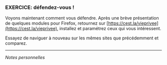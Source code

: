 ### EXERCICE: défendez-vous !

Voyons maintenant comment vous défendre. Après une brève présentation de quelques modules pour Firefox, retournez sur [https://cest.la/vieprivee](https://cest.la/vieprivee), installez et paramétrez ceux qui vous intéressent.

Essayez de naviguer à nouveau sur les mêmes sites que précédemment et comparez.

---
*Notes personnelles*

